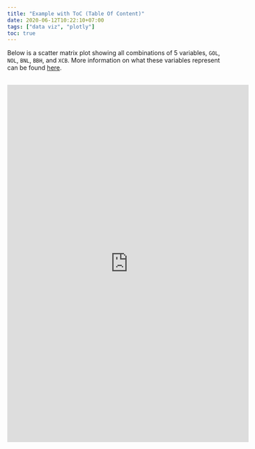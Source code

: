 ```yaml
---
title: "Example with ToC (Table Of Content)"
date: 2020-06-12T10:22:10+07:00
tags: ["data viz", "plotly"]
toc: true
---
```


Below is a scatter matrix plot showing all combinations of 5 variables, `GOL`, `NOL`, `BNL`, `BBH`, and `XCB`. More information on what these variables represent can be found [here](https://www.rdocumentation.org/packages/TestDimorph/versions/0.4.1/topics/Howells).

<br>

  <iframe
    title="Crania Data Visualization"
    src="https://rawcdn.githack.com/s-lasch/s-lasch.github.io/5ac4853d6acfc41a3e45f33062fab314eee8eaf9/_includes/scatter_matrix.html"
    style="height: 820px; width:110%; border: none;"
  ></iframe>
